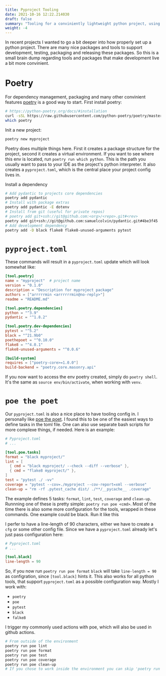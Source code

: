 ```yaml
---
title: Pyproject Tooling
date: 2021-10-16 12:22.214030
draft: false
summary: "Tooling for a conviniently lightweight python project, using pyproject.toml with some simple tools"
weight: -4
---
```


In recent projects I wanted to go a bit deeper into how properly set up a python project.
There are many nice packages and tools to support development, testing, packaging and
releasing these packages. So this is a small brain dump regarding tools and packages that
make development live a bit more convinient.

# Poetry

For dependency management, packaging and many other convinient features 
[poetry](https://python-poetry.org) is a good way to start. First install poetry:

````bash
# https://python-poetry.org/docs/#installation
curl -sSL https://raw.githubusercontent.com/python-poetry/poetry/master/get-poetry.py | python -
which poetry
````

Init a new project:
````bash
poetry new myproject
````
Poetry does multiple things here. First it creates a package structure for the project,
second it creates a virtual environment. If you want to see where this env is located, run
`poetry run which python`. This is the path you usually want to pass to your IDE as the 
project's python interpreter. It also creates a `pyproject.toml`, which is the central 
place your project config lives in.

Install a dependency
````bash
# Add pydantic to projects core dependencies 
poetry add pydantic
# Install with package extras
poetry add pydantic -E dotenv
# Install from git (useful for private repos)
# poetry add git+ssh://git@github.com:<org>/<repo>.git#<rev>
poetry add git+ssh://git@github.com:samuelcolvin/pydantic.git#4be3f45
# Add development dependency
poetry add -D black flake8 flake8-unused-arguments pytest
````

# `pyproject.toml`

These commands will result in a `pyproject.toml` update which will look somewhat like:

````toml
[tool.poetry]
name = "myproject"  # project name
version = "0.1.0"
description = "Description for myproject package"
authors = ["arrrrrmin <arrrrrrmin@no-reply>"]
readme = "README.md"

[tool.poetry.dependencies]
python = "^3.9"
pydantic = "^1.8.2"

[tool.poetry.dev-dependencies]
pytest = "^5.2"
black = "^21.9b0"
poethepoet = "^0.10.0"
flake8 = "^4.0.1"
flake8-unused-arguments = "^0.0.6"

[build-system]
requires = ["poetry-core>=1.0.0"]
build-backend = "poetry.core.masonry.api"
````

If you now want to access the env poetry created, simply do `poetry shell`. It's the same
as `source env/bin/activate`, when working with `venv`. 

# `poe the poet`

Our `pyproject.toml` is also a nice place to have tooling config in. I personally like
[poe the poet](https://pypi.org/project/poethepoet/). I found this to be one of the 
easiest ways to define tasks in the toml file. One can also use separate bash scripts for
more complexe things, if needed.  Here is an example:

````toml
# Pyproject.toml
# ...

[tool.poe.tasks]
format = "black myproject/"
lint = [
  { cmd = "black myproject/ --check --diff --verbose" },
  { cmd = "flake8 myproject/" },
]
test = "pytest ./ -vv"
coverage = "pytest --cov=./myproject --cov-report=xml --verbose"
clean-up = "rm -rf .pytest_cache dist/ ./**/__pycache__ .coverage"
````

The example defines 5 tasks: `format`, `lint`, `test`, `coverage` and `clean-up`. Runnning
one of these is pretty simple: `poetry run poe <cmd>`. Most of the time there is also some
more configuration for the tools, wrapped in these commands. One example could be black.
Run it like this


I perfer to have a line-length of 90 characters, either we have to create a `cfg` or some 
other config file. Since we have a `pyproject.toml` already let's just pass configuration 
here:

````toml
# Pyproject.toml
# ...

[tool.black]
line-length = 90
````

So, if you now run `poetry run poe format` `black` will take `line-length = 90` as 
configration, since `[tool.black]` hints it. This also works for all python tools, that
support `pyproject.toml` as a possible configuration way. Mostly I work with:
* `poetry`
* `poe`
* `pytest`
* `black`
* `falke8`

I trigger my commonly used actions with poe, which will also be used in github actions. 

````bash
# From outside of the environment
poetry run poe lint
poetry run poe format
poetry run poe test
poetry run poe coverage
poetry run poe clean-up
# If you chose to work inside the environment you can skip 'poetry run'
````
